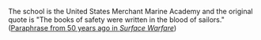  The school is the United States Merchant Marine Academy and the original quote is "The books of safety were written in the blood of sailors." ([Paraphrase from 50 years ago in *Surface Warfare*](https://books.google.com/books?id=qnyfzQe9jf4C&pg=PA43&lpg=PA43&dq=The+books+of+safety+were+written+in+the+blood+of+sailors&source=bl&ots=qznS41lyAm&sig=ACfU3U3bcdlZ_u5hDggk0vmo-mxKLb0EvA&hl=en&sa=X&ved=2ahUKEwjK-e_2qLXvAhXlGFkFHS-uAscQ6AEwA3oECAUQAw#v=onepage&q=The%20books%20of%20safety%20were%20written%20in%20the%20blood%20of%20sailors&f=false)) 